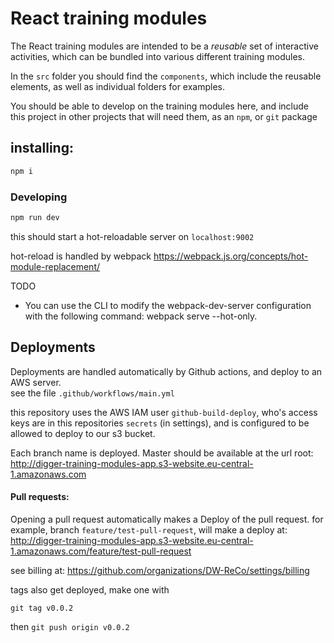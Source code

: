 # React training modules


The React training modules are intended to be a _reusable_ set of interactive activities, which can be
bundled into various different training modules.

In the `src` folder you should find the `components`, which include the reusable elements,
as well as individual folders for examples.

You should be able to develop on the training modules here, and include this project in other 
projects that will need them, as an `npm`, or `git` package

## installing:

```bash
npm i
```

### Developing

```bash
npm run dev
```

this should start a hot-reloadable server on `localhost:9002`

hot-reload is handled by webpack https://webpack.js.org/concepts/hot-module-replacement/


TODO
 - You can use the CLI to modify the webpack-dev-server configuration with the following command: webpack serve --hot-only.


## Deployments

Deployments are handled automatically by Github actions, and deploy to an AWS server.  
see the file `.github/workflows/main.yml`

this repository uses the AWS IAM user `github-build-deploy`, who's access keys are in this repositories `secrets` (in settings), and is configured to be allowed to deploy to our s3 bucket.

Each branch name is deployed.  Master should be available at the url root:
http://digger-training-modules-app.s3-website.eu-central-1.amazonaws.com

#### Pull requests:

Opening a pull request automatically makes a Deploy of the pull request.  for example, branch `feature/test-pull-request`, will make a deploy at:
http://digger-training-modules-app.s3-website.eu-central-1.amazonaws.com/feature/test-pull-request

see billing at: https://github.com/organizations/DW-ReCo/settings/billing

tags also get deployed, make one with

`git tag v0.0.2`

then `git push origin v0.0.2`


